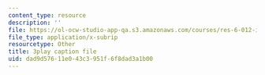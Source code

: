 ```yaml
---
content_type: resource
description: ''
file: https://ol-ocw-studio-app-qa.s3.amazonaws.com/courses/res-6-012-introduction-to-probability-spring-2018/dad9d57611e043c3951f6f8dad3a1b00_aJXfyfQs2Mc.srt
file_type: application/x-subrip
resourcetype: Other
title: 3play caption file
uid: dad9d576-11e0-43c3-951f-6f8dad3a1b00
---
```

